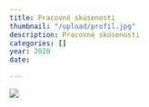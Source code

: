 ```yaml
---
title: Pracovné skúsenosti
thumbnail: "/upload/profil.jpg"
description: Pracovné skúsenosti
categories: []
year: 2020
date: 

---
```

![](/upload/profil.jpg)